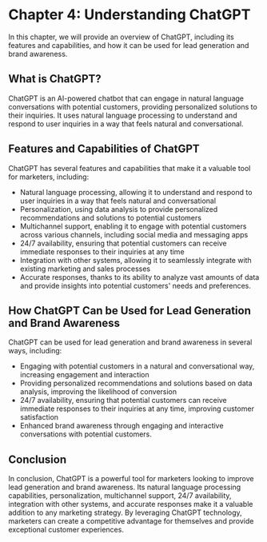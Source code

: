 Chapter 4: Understanding ChatGPT
================================

In this chapter, we will provide an overview of ChatGPT, including its features and capabilities, and how it can be used for lead generation and brand awareness.

What is ChatGPT?
----------------

ChatGPT is an AI-powered chatbot that can engage in natural language conversations with potential customers, providing personalized solutions to their inquiries. It uses natural language processing to understand and respond to user inquiries in a way that feels natural and conversational.

Features and Capabilities of ChatGPT
------------------------------------

ChatGPT has several features and capabilities that make it a valuable tool for marketers, including:

* Natural language processing, allowing it to understand and respond to user inquiries in a way that feels natural and conversational
* Personalization, using data analysis to provide personalized recommendations and solutions to potential customers
* Multichannel support, enabling it to engage with potential customers across various channels, including social media and messaging apps
* 24/7 availability, ensuring that potential customers can receive immediate responses to their inquiries at any time
* Integration with other systems, allowing it to seamlessly integrate with existing marketing and sales processes
* Accurate responses, thanks to its ability to analyze vast amounts of data and provide insights into potential customers' needs and preferences.

How ChatGPT Can be Used for Lead Generation and Brand Awareness
---------------------------------------------------------------

ChatGPT can be used for lead generation and brand awareness in several ways, including:

* Engaging with potential customers in a natural and conversational way, increasing engagement and interaction
* Providing personalized recommendations and solutions based on data analysis, improving the likelihood of conversion
* 24/7 availability, ensuring that potential customers can receive immediate responses to their inquiries at any time, improving customer satisfaction
* Enhanced brand awareness through engaging and interactive conversations with potential customers.

Conclusion
----------

In conclusion, ChatGPT is a powerful tool for marketers looking to improve lead generation and brand awareness. Its natural language processing capabilities, personalization, multichannel support, 24/7 availability, integration with other systems, and accurate responses make it a valuable addition to any marketing strategy. By leveraging ChatGPT technology, marketers can create a competitive advantage for themselves and provide exceptional customer experiences.
